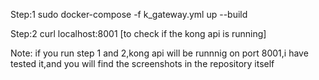 Step:1
sudo docker-compose -f k_gateway.yml up --build

Step:2
curl localhost:8001 [to check if the kong api is running]

Note:
if you run step 1 and 2,kong api will be runnnig on port 8001,i have tested it,and you will find the screenshots
in the repository itself